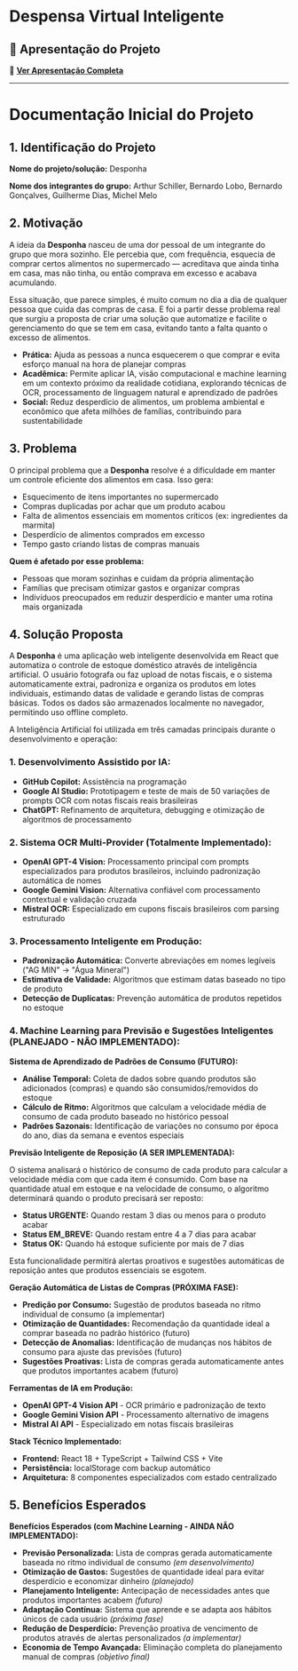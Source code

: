 # Despensa Virtual Inteligente

## 📑 **Apresentação do Projeto**
🎨 **[Ver Apresentação Completa](https://gamma.app/docs/Despensa-5vig9ish7tg2toe)**

---

# Documentação Inicial do Projeto

## 1. Identificação do Projeto

**Nome do projeto/solução:** Desponha

**Nome dos integrantes do grupo:** Arthur Schiller, Bernardo Lobo, Bernardo Gonçalves, Guilherme Dias, Michel Melo

## 2. Motivação

A ideia da **Desponha** nasceu de uma dor pessoal de um integrante do grupo que mora sozinho. Ele percebia que, com frequência, esquecia de comprar certos alimentos no supermercado — acreditava que ainda tinha em casa, mas não tinha, ou então comprava em excesso e acabava acumulando.

Essa situação, que parece simples, é muito comum no dia a dia de qualquer pessoa que cuida das compras de casa. E foi a partir desse problema real que surgiu a proposta de criar uma solução que automatize e facilite o gerenciamento do que se tem em casa, evitando tanto a falta quanto o excesso de alimentos.

- **Prática:** Ajuda as pessoas a nunca esquecerem o que comprar e evita esforço manual na hora de planejar compras
- **Acadêmica:** Permite aplicar IA, visão computacional e machine learning em um contexto próximo da realidade cotidiana, explorando técnicas de OCR, processamento de linguagem natural e aprendizado de padrões
- **Social:** Reduz desperdício de alimentos, um problema ambiental e econômico que afeta milhões de famílias, contribuindo para sustentabilidade

## 3. Problema

O principal problema que a **Desponha** resolve é a dificuldade em manter um controle eficiente dos alimentos em casa. Isso gera:

- Esquecimento de itens importantes no supermercado
- Compras duplicadas por achar que um produto acabou
- Falta de alimentos essenciais em momentos críticos (ex: ingredientes da marmita)
- Desperdício de alimentos comprados em excesso
- Tempo gasto criando listas de compras manuais

**Quem é afetado por esse problema:**
- Pessoas que moram sozinhas e cuidam da própria alimentação
- Famílias que precisam otimizar gastos e organizar compras
- Indivíduos preocupados em reduzir desperdício e manter uma rotina mais organizada

## 4. Solução Proposta

A **Desponha** é uma aplicação web inteligente desenvolvida em React que automatiza o controle de estoque doméstico através de inteligência artificial. O usuário fotografa ou faz upload de notas fiscais, e o sistema automaticamente extrai, padroniza e organiza os produtos em lotes individuais, estimando datas de validade e gerando listas de compras básicas. Todos os dados são armazenados localmente no navegador, permitindo uso offline completo.

A Inteligência Artificial foi utilizada em três camadas principais durante o desenvolvimento e operação:

### **1. Desenvolvimento Assistido por IA:**
- **GitHub Copilot:** Assistência na programação
- **Google AI Studio:** Prototipagem e teste de mais de 50 variações de prompts OCR com notas fiscais reais brasileiras
- **ChatGPT:** Refinamento de arquitetura, debugging e otimização de algoritmos de processamento

### **2. Sistema OCR Multi-Provider (Totalmente Implementado):**
- **OpenAI GPT-4 Vision:** Processamento principal com prompts especializados para produtos brasileiros, incluindo padronização automática de nomes
- **Google Gemini Vision:** Alternativa confiável com processamento contextual e validação cruzada
- **Mistral OCR:** Especializado em cupons fiscais brasileiros com parsing estruturado

### **3. Processamento Inteligente em Produção:**
- **Padronização Automática:** Converte abreviações em nomes legíveis ("AG MIN" → "Água Mineral")
- **Estimativa de Validade:** Algoritmos que estimam datas baseado no tipo de produto
- **Detecção de Duplicatas:** Prevenção automática de produtos repetidos no estoque

### **4. Machine Learning para Previsão e Sugestões Inteligentes (PLANEJADO - NÃO IMPLEMENTADO):**

**Sistema de Aprendizado de Padrões de Consumo (FUTURO):**
- **Análise Temporal:** Coleta de dados sobre quando produtos são adicionados (compras) e quando são consumidos/removidos do estoque
- **Cálculo de Ritmo:** Algoritmos que calculam a velocidade média de consumo de cada produto baseado no histórico pessoal
- **Padrões Sazonais:** Identificação de variações no consumo por época do ano, dias da semana e eventos especiais

**Previsão Inteligente de Reposição (A SER IMPLEMENTADA):**

O sistema analisará o histórico de consumo de cada produto para calcular a velocidade média com que cada item é consumido. Com base na quantidade atual em estoque e na velocidade de consumo, o algoritmo determinará quando o produto precisará ser reposto:

- **Status URGENTE:** Quando restam 3 dias ou menos para o produto acabar
- **Status EM_BREVE:** Quando restam entre 4 a 7 dias para acabar  
- **Status OK:** Quando há estoque suficiente por mais de 7 dias

Esta funcionalidade permitirá alertas proativos e sugestões automáticas de reposição antes que produtos essenciais se esgotem.

**Geração Automática de Listas de Compras (PRÓXIMA FASE):**
- **Predição por Consumo:** Sugestão de produtos baseada no ritmo individual de consumo (a implementar)
- **Otimização de Quantidades:** Recomendação da quantidade ideal a comprar baseada no padrão histórico (futuro)
- **Detecção de Anomalias:** Identificação de mudanças nos hábitos de consumo para ajuste das previsões (futuro)
- **Sugestões Proativas:** Lista de compras gerada automaticamente antes que produtos importantes acabem (futuro)

**Ferramentas de IA em Produção:**
- **OpenAI GPT-4 Vision API** - OCR primário e padronização de texto
- **Google Gemini Vision API** - Processamento alternativo de imagens
- **Mistral AI API** - Especializado em notas fiscais brasileiras

**Stack Técnico Implementado:**
- **Frontend:** React 18 + TypeScript + Tailwind CSS + Vite
- **Persistência:** localStorage com backup automático
- **Arquitetura:** 8 componentes especializados com estado centralizado

## 5. Benefícios Esperados

**Benefícios Esperados (com Machine Learning - AINDA NÃO IMPLEMENTADO):**
- **Previsão Personalizada:** Lista de compras gerada automaticamente baseada no ritmo individual de consumo *(em desenvolvimento)*
- **Otimização de Gastos:** Sugestões de quantidade ideal para evitar desperdício e economizar dinheiro *(planejado)*
- **Planejamento Inteligente:** Antecipação de necessidades antes que produtos importantes acabem *(futuro)*
- **Adaptação Contínua:** Sistema que aprende e se adapta aos hábitos únicos de cada usuário *(próxima fase)*
- **Redução de Desperdício:** Prevenção proativa de vencimento de produtos através de alertas personalizados *(a implementar)*
- **Economia de Tempo Avançada:** Eliminação completa do planejamento manual de compras *(objetivo final)*


